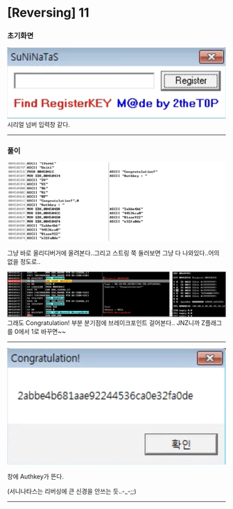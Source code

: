 # [Reversing] 11

### 초기화면
![초기화면](./img/11_1.png)
시리얼 넘버 입력창 같다.

---
### 풀이
![올리](./img/11_2.png)

그냥 바로 올리디버거에 올려본다..그리고 스트링 쭉 둘러보면 그냥 다 나와있다..어의 없을 정도로..

![bp](./img/11_3.png)
그래도 Congratulation! 부분 분기점에 브레이크포인트 걸어본다..
JNZ니까 Z플래그를 0에서 1로 바꾸면~~

---

![authkey](./img/11_authkey.png)

창에 Authkey가 뜬다.

(서니나타스는 리버싱에 큰 신경을 안쓰는 듯..-_-;;)

---